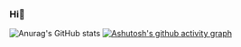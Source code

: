 ### Hi👋


![Anurag's GitHub stats](https://github-readme-stats.vercel.app/api?username=kyriefly&show_icons=true&theme=tokyonight)
[![Ashutosh's github activity graph](https://activity-graph.herokuapp.com/graph?username=kyriefly)](https://github.com/ashutosh00710/github-readme-activity-graph)



<!--
**kyriefly/kyriefly** is a ✨ _special_ ✨ repository because its `README.md` (this file) appears on your GitHub profile.

Here are some ideas to get you started:

- 🔭 I’m currently working on ...
- 🌱 I’m currently learning ...
- 👯 I’m looking to collaborate on ...
- 🤔 I’m looking for help with ...
- 💬 Ask me about ...
- 📫 How to reach me: ...
- 😄 Pronouns: ...
- ⚡ Fun fact: ...
-->

